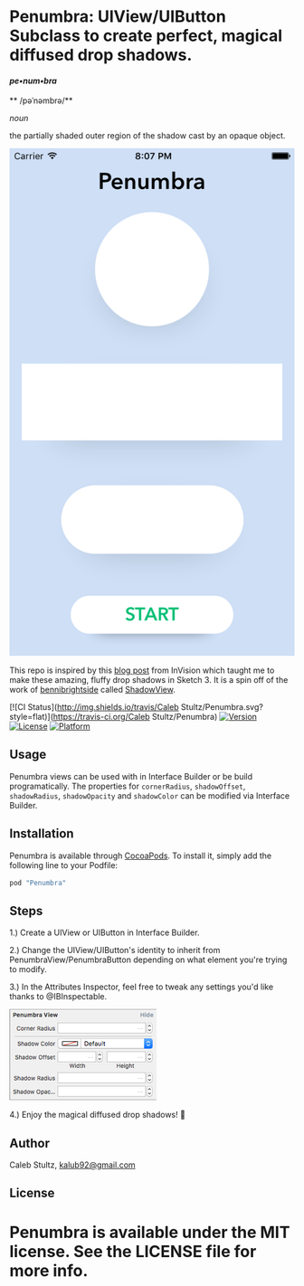 # Penumbra: UIView/UIButton Subclass to create perfect, magical diffused drop shadows.
#### *pe•num•bra*
** /pəˈnəmbrə/**

*noun*

the partially shaded outer region of the shadow cast by an opaque object.

![Screenshot](https://github.com/kalub92/Penumbra/blob/master/Screenshot.png)

This repo is inspired by this [blog post](http://blog.invisionapp.com/how-to-make-the-perfect-diffused-drop-shadow/) from InVision which taught me to make these amazing, fluffy drop shadows in Sketch 3. It is a spin off of the work of [bennibrightside](https://github.com/bennibrightside) called [ShadowView](https://github.com/bennibrightside/ShadowView).


[![CI Status](http://img.shields.io/travis/Caleb Stultz/Penumbra.svg?style=flat)](https://travis-ci.org/Caleb Stultz/Penumbra)
[![Version](https://img.shields.io/cocoapods/v/Penumbra.svg?style=flat)](http://cocoapods.org/pods/Penumbra)
[![License](https://img.shields.io/cocoapods/l/Penumbra.svg?style=flat)](http://cocoapods.org/pods/Penumbra)
[![Platform](https://img.shields.io/cocoapods/p/Penumbra.svg?style=flat)](http://cocoapods.org/pods/Penumbra)

## Usage

Penumbra views can be used with in Interface Builder or be build programatically. The properties for `cornerRadius`, `shadowOffset`, `shadowRadius`, `shadowOpacity` and `shadowColor` can be modified via Interface Builder.

## Installation

Penumbra is available through [CocoaPods](http://cocoapods.org). To install
it, simply add the following line to your Podfile:

```ruby
pod "Penumbra"
```

## Steps

1.) Create a UIView or UIButton in Interface Builder.

2.) Change the UIView/UIButton's identity to inherit from PenumbraView/PenumbraButton depending on what element you're trying to modify.

3.) In the Attributes Inspector, feel free to tweak any settings you'd like thanks to @IBInspectable.

![Screenshot](https://github.com/kalub92/Penumbra/blob/master/@IBInspectable.png)

4.) Enjoy the magical diffused drop shadows! 🔮

## Author

Caleb Stultz, kalub92@gmail.com

## License

Penumbra is available under the MIT license. See the LICENSE file for more info.
=======
